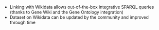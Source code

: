 
- Linking with Wikidata allows out-of-the-box integrative SPARQL queries (thanks to Gene Wiki and the Gene Ontology integration)
- Dataset on Wikidata can be updated by the community and improved through time
